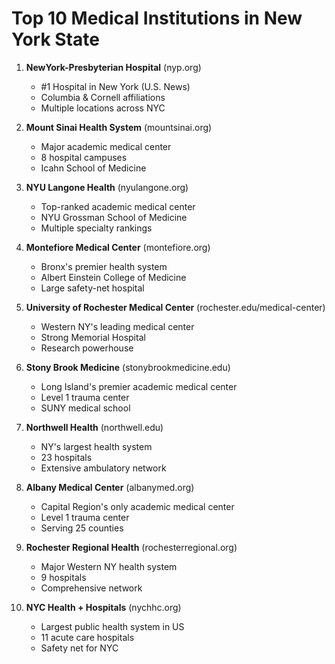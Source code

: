 # Top 10 Medical Institutions in New York State

1. **NewYork-Presbyterian Hospital** (nyp.org)
   - #1 Hospital in New York (U.S. News)
   - Columbia & Cornell affiliations
   - Multiple locations across NYC

2. **Mount Sinai Health System** (mountsinai.org)
   - Major academic medical center
   - 8 hospital campuses
   - Icahn School of Medicine

3. **NYU Langone Health** (nyulangone.org)
   - Top-ranked academic medical center
   - NYU Grossman School of Medicine
   - Multiple specialty rankings

4. **Montefiore Medical Center** (montefiore.org)
   - Bronx's premier health system
   - Albert Einstein College of Medicine
   - Large safety-net hospital

5. **University of Rochester Medical Center** (rochester.edu/medical-center)
   - Western NY's leading medical center
   - Strong Memorial Hospital
   - Research powerhouse

6. **Stony Brook Medicine** (stonybrookmedicine.edu)
   - Long Island's premier academic medical center
   - Level 1 trauma center
   - SUNY medical school

7. **Northwell Health** (northwell.edu)
   - NY's largest health system
   - 23 hospitals
   - Extensive ambulatory network

8. **Albany Medical Center** (albanymed.org)
   - Capital Region's only academic medical center
   - Level 1 trauma center
   - Serving 25 counties

9. **Rochester Regional Health** (rochesterregional.org)
   - Major Western NY health system
   - 9 hospitals
   - Comprehensive network

10. **NYC Health + Hospitals** (nychhc.org)
    - Largest public health system in US
    - 11 acute care hospitals
    - Safety net for NYC